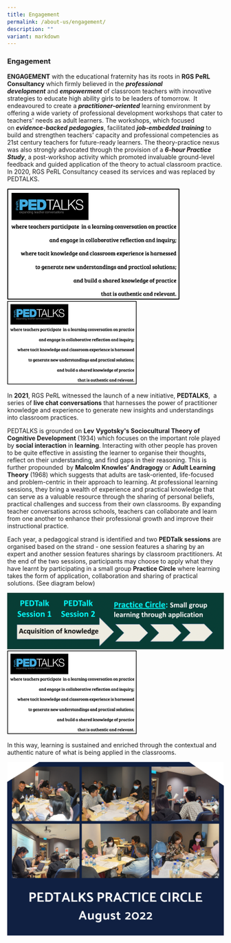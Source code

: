 ```yaml
---
title: Engagement
permalink: /about-us/engagement/
description: ""
variant: markdown
---
```

### Engagement

**ENGAGEMENT** with the educational fraternity has its roots in **RGS PeRL Consultancy** which firmly believed in the **_professional development_** and **_empowerment_** of classroom teachers with innovative strategies to educate high ability girls to be leaders of tomorrow.  It endeavoured to create a **_practitioner-oriented_** learning environment by offering a wide variety of professional development workshops that cater to teachers' needs as adult learners. The workshops, which focused on **_evidence-backed pedagogies_**, facilitated **_job-embedded training_** to build and strengthen teachers’ capacity and professional competencies as 21st century teachers for future-ready learners. The theory-practice nexus was also strongly advocated through the provision of a **_6-hour Practice Study_**, a post-workshop activity which promoted invaluable ground-level feedback and guided application of the theory to actual classroom practice. In 2020, RGS PeRL Consultancy ceased its services and was replaced by PEDTALKS.

![](/images/pedtalks1.png)
![](/images/rsz_pedtalks1.png)

In **2021**, RGS PeRL witnessed the launch of a new initiative, **PEDTALKS**,  a series of **live chat conversations** that harnesses the power of practitioner knowledge and experience to generate new insights and understandings into classroom practices.

PEDTALKS is grounded on **Lev** **Vygotsky's Sociocultural Theory of Cognitive Development** (1934) which focuses on the important role played by **social interaction** in **learning**. Interacting with other people has proven to be quite effective in assisting the learner to organise their thoughts, reflect on their understanding, and find gaps in their reasoning. This is further propounded  by **Malcolm Knowles’ Andragogy** or **Adult Learning Theory** (1968) which suggests that adults are task-oriented, life-focused and problem-centric in their approach to learning. At professional learning sessions, they bring a wealth of experience and practical knowledge that can serve as a valuable resource through the sharing of personal beliefs, practical challenges and success from their own classrooms. By expanding teacher conversations across schools, teachers can collaborate and learn from one another to enhance their professional growth and improve their instructional practice.

Each year, a pedagogical strand is identified and two **PEDTalk sessions** are organised based on the strand - one session features a sharing by an expert and another session features sharings by classroom practitioners. At the end of the two sessions, participants may choose to apply what they have learnt by participating in a small group **Practice Circle** where learning takes the form of application, collaboration and sharing of practical solutions. (See diagram below)

![PEDTAlk process flow](/images/PEDTalk_process.png)
![](/images/rsz_pedtalks1.png)


In this way, learning is sustained and enriched through the contextual and authentic nature of what is being applied in the classrooms.

![](/images/ped%20talks%20august%20.jpg)